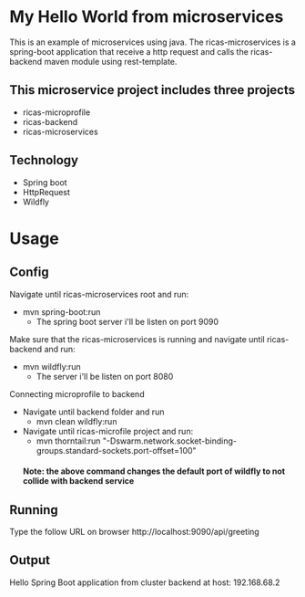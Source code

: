 # My Hello World from microservices

This is an example of microservices using java. The ricas-microservices is a spring-boot application that receive a http request and calls the ricas-backend maven module using rest-template.

## This microservice project includes three projects
- ricas-microprofile
- ricas-backend
- ricas-microservices

## Technology
- Spring boot
- HttpRequest
- Wildfly

# Usage
## Config
Navigate until ricas-microservices root and run:
- mvn spring-boot:run
  - The spring boot server i'll be listen on port 9090
  
Make sure that the ricas-microservices is running and navigate until ricas-backend and run: 
- mvn wildfly:run
  - The server i'll be listen on port 8080
  
 Connecting microprofile to backend
 - Navigate until backend folder and run
   - mvn clean wildfly:run
 - Navigate until ricas-microfile project and run:
   - mvn thorntail:run "-Dswarm.network.socket-binding-groups.standard-sockets.port-offset=100"
   #### Note: the above command changes the default port of wildfly to not collide with backend service 


## Running
Type the follow URL on browser
http://localhost:9090/api/greeting

## Output
Hello Spring Boot application from cluster backend at host: 192.168.68.2
